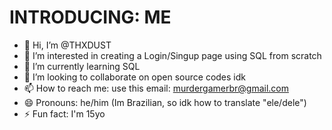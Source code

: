 # INTRODUCING: ME

- 👋 Hi, I’m @THXDUST
- 👀 I’m interested in creating a Login/Singup page using SQL from scratch
- 🌱 I’m currently learning SQL
- 💞️ I’m looking to collaborate on open source codes idk
- 📫 How to reach me: use this email: murdergamerbr@gmail.com
- 😄 Pronouns: he/him (Im Brazilian, so idk how to translate "ele/dele")
- ⚡ Fun fact: I'm 15yo

<!---
THXDUST/THXDUST is a ✨ special ✨ repository because its `README.md` (this file) appears on your GitHub profile.
You can click the Preview link to take a look at your changes.
--->
